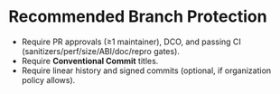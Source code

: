 
# Recommended Branch Protection
- Require PR approvals (≥1 maintainer), DCO, and passing CI (sanitizers/perf/size/ABI/doc/repro gates).
- Require **Conventional Commit** titles.
- Require linear history and signed commits (optional, if organization policy allows).
